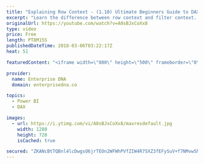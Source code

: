 ```yaml
---
title: "Explaining Row Context - (1.10) Ultimate Beginners Guide to DAX 2019"
excerpt: "Learn the difference between row context and filter context. You can follow along to the beginners guide DAX tutorials by using the demo data available for download. Enjoy!  ***** Video Details ***** 2:00 - using an iterating formula  3:02 - calculating using row context 4:40 - using row context for"
originalUrl: https://youtube.com/watch?v=A0sBJxCoXx8
type: video
price: Free
length: PT8M15S
publishedDateTime: 2018-03-06T03:22:17Z
heat: 51

featuredContent: "<iframe width=\"800\" height=\"500\" frameborder=\"0\" src=\"https://www.youtube.com/embed/A0sBJxCoXx8\" allow=\"accelerometer; autoplay; encrypted-media; gyroscope; picture-in-picture\" allowfullscreen></iframe>"

provider:
  name: Enterprise DNA
  domain: enterprisedna.co

topics:
  - Power BI
  - DAX

images:
  - url: https://i.ytimg.com/vi/A0sBJxCoXx8/maxresdefault.jpg
    width: 1280
    height: 720
    isCached: true

secured: "ZKANcBtTQBnl4lcDwgsO6jrTEOn2WFWhPVfZIW4R75XZ3fEFySuV+f7NMvwSNuexx0HuyPMgDqtjASJBC57PnN96CDBIre+Rlt/0uMAZc81B44tWZY7hARaswvOIQIQLHxxIyxQwkaztULjaiwTo5aDalSRuoGTh8jZ6NFmv1pF3UpuBb1PByF/2zVr1K0ExEH1SxsW4lMRuTcwQQgar/hlPVWNITvVQUYcGf6qiHwDoiw01ReLm/CVrEAdd91zt1vtIWxa6C/rYv4U8qOPR3T0GZoj6BOcOIQqkmGy2mMajvjglYcl/oaFGiUxtJRjAgzdTb++dHjtquBXL+wSGFCeruPJx8XZVWcQpAvkDZ7dWQn9fXxIxfXDO2p0fE8hGf9dakNhbLpN1HhvzGhCXiXrPRSClbz7KW/CBBBkSchI=;FhNDqijC5uFrLzvII0WWxQ=="
---
```


